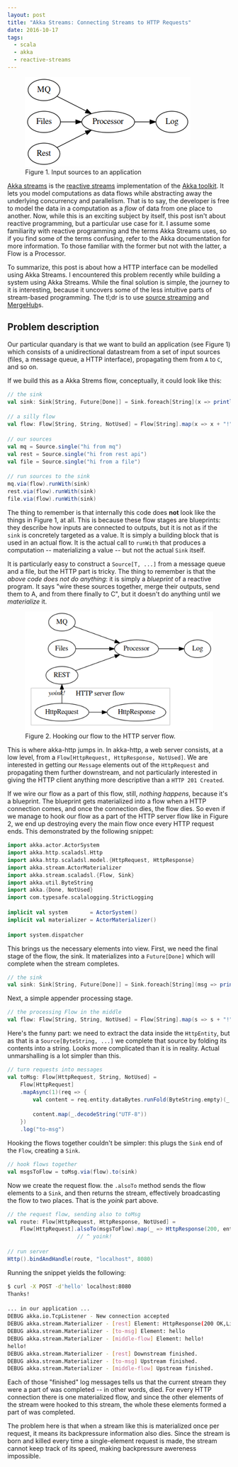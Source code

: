 ```yaml
---
layout: post
title: "Akka Streams: Connecting Streams to HTTP Requests"
date: 2016-10-17
tags:
  - scala
  - akka
  - reactive-streams
---
```


<figure class="figure float-md-right ml-2">
<img src="/images/streaming-http/first.png" class="figure-img img-fluid">
<figcaption class="figure-caption">Figure 1. Input sources to an application</figcaption>
</figure>

[Akka streams](http://doc.akka.io/docs/akka/2.4/scala/stream/index.html) is the
[reactive streams](http://doc.akka.io/docs/akka/2.4/scala/stream/index.html) implementation of the
[Akka toolkit](http://akka.io). It lets you model computations as data flows while abstracting away
the underlying concurrency and parallelism. That is to say, the developer is free to model the data
in a computation as a *flow* of data from one place to another. Now, while this is an exciting
subject by itself, this post isn't about reactive programming, but a particular use case for it. I
assume some familiarity with reactive programming and the terms Akka Streams uses, so if you find
some of the terms confusing, refer to the Akka documentation for more information. To those familiar
with the former but not with the latter, a Flow is a Processor.

To summarize, this post is about how a HTTP interface can be modelled using Akka Streams. I
encountered this problem recently while building a system using Akka Streams. While the final
solution is simple, the journey to it is interesting, because it uncovers some of the less intuitive
parts of stream-based programming. The tl;dr is to use
[source streaming](http://doc.akka.io/docs/akka/2.4/scala/http/routing-dsl/source-streaming-support.html)
and [MergeHub](http://doc.akka.io/docs/akka/2.4/scala/stream/stream-dynamic.html#Using_the_MergeHub)s.

## Problem description

Our particular quandary is that we want to build an application (see Figure 1) which consists of a
unidirectional datastream from a set of input sources (files, a message queue, a HTTP interface),
propagating them from `A` to `C`, and so on. 

If we build this as a Akka Strems flow, conceptually, it could look like this:

```scala
// the sink
val sink: Sink[String, Future[Done]] = Sink.foreach[String](x => println(x))

// a silly flow
val flow: Flow[String, String, NotUsed] = Flow[String].map(x => x + "!")

// our sources
val mq = Source.single("hi from mq")
val rest = Source.single("hi from rest api")
val file = Source.single("hi from a file")

// run sources to the sink
mq.via(flow).runWith(sink)
rest.via(flow).runWith(sink)
file.via(flow).runWith(sink)
```

The thing to remember is that internally this code does **not** look like the things in Figure 1, at
all. This is because these flow stages are blueprints: they describe how inputs are connected to
outputs, but it is not as if the `sink` is concretely targeted as a value. It is simply a building
block that is used in an actual flow. It is the actual call to `runWith` that produces a computation
-- materializing a value -- but not the actual `Sink` itself.

It is particularly easy to construct a `Source[T, ...]` from a message queue and a file, but the
HTTP part is tricky. The thing to remember is that the *above code does not do anything*: it is
simply a *blueprint* of a reactive program. It says "wire these sources together, merge their
outputs, send them to A, and from there finally to C", but it doesn't do anything until we
*materialize* it. 

<figure class="figure float-md-right ml-2">
<img src="/images/streaming-http/second.png" class="figure-img img-fluid">
<figcaption class="figure-caption">Figure 2. Hooking our flow to the HTTP server flow.</figcaption>
</figure>

This is where akka-http jumps in. In akka-http, a web server consists, at a low level, from
a `Flow[HttpRequest, HttpResponse, NotUsed]`. We are interested in getting our `Message` elements
out of the `HttpRequest` and propagating them further downstream, and not particularly interested in
giving the HTTP client anything more descriptive than a `HTTP 201 Created`. 

If we wire our flow as a part of this flow, still, *nothing happens*, because it's a blueprint. The
blueprint gets materialized into a flow when a HTTP connection comes, and once the connection dies,
the flow dies. So even if we manage to hook our flow as a part of the HTTP server flow like in
Figure 2, we end up destroying every the main flow once every HTTP request ends. This demonstrated
by the following snippet:

```scala
import akka.actor.ActorSystem
import akka.http.scaladsl.Http
import akka.http.scaladsl.model.{HttpRequest, HttpResponse}
import akka.stream.ActorMaterializer
import akka.stream.scaladsl.{Flow, Sink}
import akka.util.ByteString
import akka.{Done, NotUsed}
import com.typesafe.scalalogging.StrictLogging

implicit val system       = ActorSystem()
implicit val materializer = ActorMaterializer()

import system.dispatcher
```
This brings us the necessary elements into view. First, we need the final stage of the flow,
the sink. It materializes into a `Future[Done]` which will complete when the stream completes.

```scala
// the sink
val sink: Sink[String, Future[Done]] = Sink.foreach[String](msg => println(msg))
```

Next, a simple appender processing stage.

```scala
// the processing Flow in the middle
val flow: Flow[String, String, NotUsed] = Flow[String].map(s => s + "!").log("middle-flow")
```

Here's the funny part: we need to extract the data inside the `HttpEntity`, but as that is a
`Source[ByteString, ...]` we complete that source by folding its contents into a string. Looks more
complicated than it is in reality. Actual unmarshalling is a lot simpler than this.

```scala
// turn requests into messages
val toMsg: Flow[HttpRequest, String, NotUsed] =
    Flow[HttpRequest]
    .mapAsync(1)(req => {
        val content = req.entity.dataBytes.runFold(ByteString.empty)(_ ++ _)

        content.map(_.decodeString("UTF-8"))
    })
    .log("to-msg")
```

Hooking the flows together couldn't be simpler: this plugs the `Sink` end of the `Flow`, creating a `Sink`.

```scala
// hook flows together
val msgsToFlow = toMsg.via(flow).to(sink)
```

Now we create the request flow. the `.alsoTo` method sends the flow elements to a `Sink`, and then
returns the stream, effectively broadcasting the flow to two places. That is the *yoink* part above.

```scala
// the request flow, sending also to toMsg
val route: Flow[HttpRequest, HttpResponse, NotUsed] =
    Flow[HttpRequest].alsoTo(msgsToFlow).map(_ => HttpResponse(200, entity = "Thanks!"))
                      // ^ yoink!

// run server
Http().bindAndHandle(route, "localhost", 8080)
```

Running the snippet yields the following:

```bash
$ curl -X POST -d'hello' localhost:8080
Thanks!

... in our application ...
DEBUG akka.io.TcpListener - New connection accepted
DEBUG akka.stream.Materializer - [rest] Element: HttpResponse(200 OK,List(), ...)
DEBUG akka.stream.Materializer - [to-msg] Element: hello
DEBUG akka.stream.Materializer - [middle-flow] Element: hello!
hello!
DEBUG akka.stream.Materializer - [rest] Downstream finished.
DEBUG akka.stream.Materializer - [to-msg] Upstream finished.
DEBUG akka.stream.Materializer - [middle-flow] Upstream finished.
```

Each of those "finished" log messages tells us that the current stream they were a part of was
completed -- in other words, died. For every HTTP connection there is one materialized flow, and
since the other elements of the stream were hooked to this stream, the whole these elements formed a
part of was completed. 

The problem here is that when a stream like this is materialized once per request, it means its
backpressure information also dies. Since the stream is born and killed every time a single-element
request is made, the stream cannot keep track of its speed, making backpressure awereness impossible.
